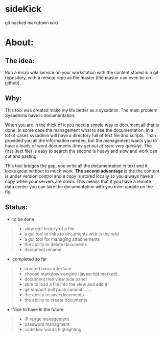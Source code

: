 # sideKick
git backed markdown wiki


About:
======

The idea:
--------
Run a micro wiki service on your workstation with the content stored in a git repository, with a remote repo as the master (the master can even be on github).

Why:
---
This tool was created make my life better as a sysadmin. The main problem Sysadmins have is documentation.

When you are in the thick of it you need a simple way to document all that is done. In some case the management what to see the documentation, in a lot of cases sysadmin will have a directory full of text file and scripts. Than provided you all the information needed, but the management wants you to have a loads of word documents *(they get out of sync very quickly)*. The first (text file) is easy to search the second is heavy and slow and work can cut and pasting.

This tool bridges the gap, you write all the documentation in text and it looks great without to much work. **The second advantage** is the the content is under version control and a copy is stored locally so you always have a copy when your servers are down. This means that if you have a remote data center you can take the documentation with you even update on the fly.


Status:
-------
* to be done
>+ view edit history of a file
>+ a gui tool to links to documents with in the wiki
>+ a gui tool for managing attachements 
>+ the ability to delete documents
>+ document rename

* completed so far
>+ created basic interface
>+ choose markdown engine (javascript marked)
>+ document tree view side panel
>+ able to load a file into the view and edit it
>+ git support pull push commit ......
>+ the ability to save documents
>+ the ability to create documents

+ Nice to have in the future
>+ IP range management
>+ password managment
>+ code key words highlighting


